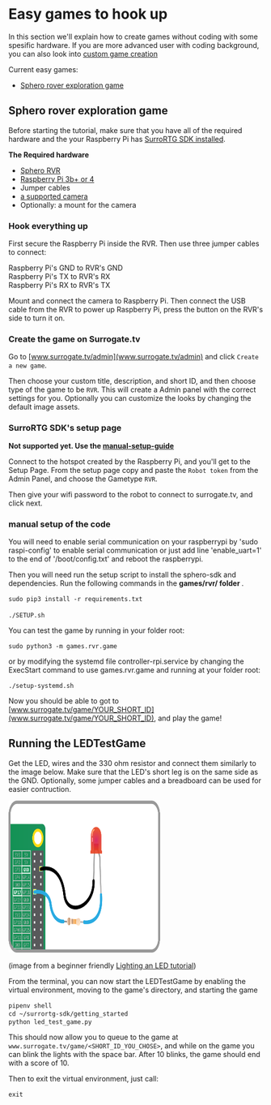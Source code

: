 # Easy games to hook up

In this section we'll explain how to create games without coding with some spesific hardware.
If you are more advanced user with coding background, you can also look into
[custom game creation](custom_game_creation)

Current easy games:

- [Sphero rover exploration game](#sphero-rover-exploration-game)

## Sphero rover exploration game

Before starting the tutorial, make sure that you have all of the required hardware and
the your Raspberry Pi has [SurroRTG SDK installed](getting_started).

**The Required hardware**

- [Sphero RVR](https://sphero.com/products/rvr)
- [Raspberry Pi 3b+ or 4](https://www.raspberrypi.org/products/)
- Jumper cables
- [a supported camera](camera_support)
- Optionally: a mount for the camera

### Hook everything up

First secure the Raspberry Pi inside the RVR. Then use three jumper cables to connect:

Raspberry Pi's GND to RVR's GND  
Raspberry Pi's TX to RVR's RX  
Raspberry Pi's RX to RVR's TX

Mount and connect the camera to Raspberry Pi. Then connect the USB cable from the RVR to power up
Raspberry Pi, press the button on the RVR's side to turn it on.

### Create the game on Surrogate.tv

Go to [www.surrogate.tv/admin](www.surrogate.tv/admin) and click `Create a new game`.

Then choose your custom title, description, and short ID, and then choose type of the game to be `RVR`.
This will create a Admin panel with the correct settings for you. Optionally you can customize the looks
by changing the default image assets.

### SurroRTG SDK's setup page

<strong>Not supported yet. Use the [manual-setup-guide](#manual-setup-of-the-code) </strong>

Connect to the hotspot created by the Raspberry Pi, and you'll get to the Setup Page. From the setup page
copy and paste the `Robot token` from the Admin Panel, and choose the Gametype `RVR`.

Then give your wifi password to the robot to connect to surrogate.tv, and click next.

### manual setup of the code

You will need to enable serial communication on your raspberrypi by 'sudo raspi-config' to enable serial communication or just add line 'enable_uart=1' to the end of '/boot/config.txt' and reboot the raspberrypi.

Then you will need run the setup script to install the sphero-sdk and dependencies. Run the following commands in the <strong> games/rvr/ folder </strong>.

```
sudo pip3 install -r requirements.txt

./SETUP.sh
```

You can test the game by running in your folder root:

```
sudo python3 -m games.rvr.game
```

or by modifying the systemd file controller-rpi.service by changing the ExecStart command to use games.rvr.game and running at your folder root:

```
./setup-systemd.sh
```

Now you should be able to got to [www.surrogate.tv/game/YOUR_SHORT_ID](www.surrogate.tv/game/YOUR_SHORT_ID),
and play the game!

## Running the LEDTestGame

Get the LED, wires and the 330 ohm resistor and connect them similarly to the
image below. Make sure that the LED's short leg is on the same side as the
GND. Optionally, some jumper cables and a breadboard can be used for easier contruction.

<p align="left">
  <img width="300" height="300" src="_static/images/led.png">
</p>

(image from a beginner friendly
[Lighting an LED tutorial](https://projects.raspberrypi.org/en/projects/physical-computing/2))

From the terminal, you can now start the LEDTestGame by enabling
the virtual environment, moving to the game's directory, and starting
the game

```
pipenv shell
cd ~/surrortg-sdk/getting_started
python led_test_game.py
```

This should now allow you to queue to the game at
`www.surrogate.tv/game/<SHORT_ID_YOU_CHOSE>`, and while on the game you can
blink the lights with the space bar. After 10 blinks, the game should end with
a score of 10.

Then to exit the virtual environment, just call:

```
exit
```
